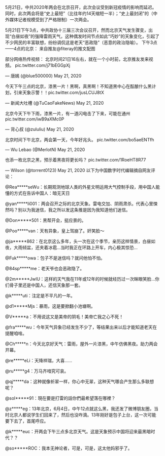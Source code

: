 5月21日，中共2020年两会在北京召开，此次会议受到新冠疫情的影响而延迟。同时，此次两会将是“史上最短”（比往年约14天缩短一半）；“史上最封闭”的（中外媒体记者规模受到了严格限制）一次两会。

5月21日下午3点，中共政协十三届三次会议召开，然而北京天气发生骤变，出现“白昼如夜”的强降雷雨天气，这种偶发时间节点如此“巧妙”的天象变化，引起了不少网民的丰富联想，纷纷调侃这是老天“恶政隐”（恶意的政治隐喻）。 下午3点——4点的北京：  来自推友@fiteray的推文配图

部分网络热传视频： 北京时间21日16左右，就在一个小时前，北京推友发来视频。 pic.twitter.com/j71bEGGpXj

&mdash; 唐嫣 (@blue500000) May 21, 2020 

今天下午三点的北京，漆黑一片！黑啊，真黑啊！不知道黑中心在酝酿什么黑计划，引来天象示警！！pic.twitter.com/jusLCUJ8tX

&mdash; 新闻大吐槽 (@TuCaoFakeNews) May 21, 2020 

北京今天下午下雨，漆黑一片，有一道闪电击了下来，可能在通州 pic.twitter.com/iwB9aXMc0P

&mdash; 背心叔 (@zululiu) May 21, 2020 

北京时间下午北京，两会第一天，今年好兆头。 pic.twitter.com/bo5aeENTfh

&mdash; Wu Lebao (@MerlotN) May 21, 2020 

也添一枚北京之黑，预示着黑夜将更长吗？ pic.twitter.com/1RoeHT8R77

&mdash; Wilson (@torrent0123) May 21, 2020 以下为中国数字时代编辑摘自网友评论：

@Rea*****seWu：长期观测地球人类的外星文明运用大气控制手段，用中国人能懂的方式在告诉中国人：暗无天日

@yan*****li001：两会召开之际的北京天象。雷电交加、阴雨肃杀。代表心里悚然吗？别以为我迷信，我之所以发这条推是因为我知道他们迷信。

@Don*****501：黑帮开会，挺应景的。

@Poo*****van：天有异象，皇上驾崩了。奸笑脸～

@ja*****862：在北京这么多年，头一次在这个季节，亲历这样情景，白昼如夜，大雨倾盆，还夹着冰雹…当时我正在环路上开车，内心极其惊恐…

@Fuk*****owa：包子不是迷信吗？就问他怕不怕。

@84sp*****me：老天爷也会恶政隐了。

@2m*****JwIU：这样的天气我在11年或12年的时候就经历过一次眯眼笑脸…你们骨子里还是中国人，还信天象那一套。

@k*****uti：注定是不平凡的一年。

@d1*****Mjs：暴雨，这是要掀翻小池塘啊。

@V*****a：不用说这又是美帝的阴毛！美帝亡我之心不死！

@fra*****wu：今年天气异象已经发生不少了，等结果出来以后才能知道老天在提醒咱啥。

@Ch*****n：今天北京好天气：雷雨，屋外一片漆黑，中午仿佛黑夜。助力两会开幕。

@re*****eLi：天降祥瑞，大喜……

@ru*****g4：万马齐喑究可哀。

@qj*****da：这种就像祈翠一样，你心中无翠，这种天气哪会产生那么多联想呢？

@sol*****91：現在要是打雷的話你們最希望落在哪裡？

@z*****eg：13年北京，6月4日，中午12点就这么黑，我还发了微博朋友圈，当时北京人都说学生们回来了，然后也没咋滴。13年刚好是包子上台，这一次可能要下去了，首尾呼应。

@k*****euc：开两会下午三点多北京天气。这是天象预示中国将迎来最黑暗时代？？

@so*****ROC：我本无神论者，可是，可是，这太他妈邪乎了。



